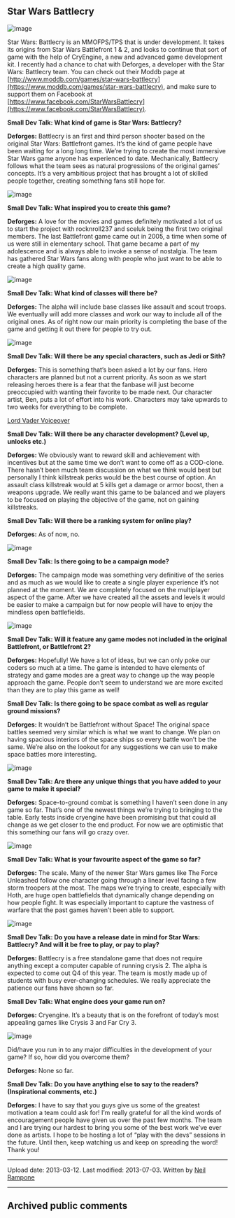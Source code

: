 ## Star Wars Battlecry

![image](src\articleArchive\authorNeilRampone\2013-03-12_StarWarsBattlecry\image1.jpg)

Star Wars: Battlecry is an MMOFPS/TPS that is under development. It takes its origins from Star Wars Battlefront 1 & 2, and looks to continue that sort of game with the help of CryEngine, a new and advanced game development kit. I recently had a chance to chat with Deforges, a developer with the Star Wars: Battlecry team. You can check out their Moddb page at [http://www.moddb.com/games/star-wars-battlecry](https://www.moddb.com/games/star-wars-battlecry), and make sure to support them on Facebook at [https://www.facebook.com/StarWarsBattlecry](https://www.facebook.com/StarWarsBattlecry).

**Small Dev Talk: What kind of game is Star Wars: Battlecry?**

**Deforges:** Battlecry is an first and third person shooter based on the original Star Wars: Battlefront games. It’s the kind of game people have been waiting for a long long time. We’re trying to create the most immersive Star Wars game anyone has experienced to date. Mechanically, Battlecry follows what the team sees as natural progressions of the original games’ concepts. It’s a very ambitious project that has brought a lot of skilled people together, creating something fans still hope for.

![image](src\articleArchive\authorNeilRampone\2013-03-12_StarWarsBattlecry\image2.jpg)

**Small Dev Talk: What inspired you to create this game?**

**Deforges:** A love for the movies and games definitely motivated a lot of us to start the project with rocknroll237 and sceluk being the first two original members. The last Battlefront game came out in 2005, a time when some of us were still in elementary school. That game became a part of my adolescence and is always able to invoke a sense of nostalgia. The team has gathered Star Wars fans along with people who just want to be able to create a high quality game.

![image](src\articleArchive\authorNeilRampone\2013-03-12_StarWarsBattlecry\image3.png)

**Small Dev Talk: What kind of classes will there be?**

**Deforges:** The alpha will include base classes like assault and scout troops. We eventually will add more classes and work our way to include all of the original ones. As of right now our main priority is completing the base of the game and getting it out there for people to try out.

![image](src\articleArchive\authorNeilRampone\2013-03-12_StarWarsBattlecry\image4.jpg)

**Small Dev Talk: Will there be any special characters, such as Jedi or Sith?**

**Deforges:** This is something that’s been asked a lot by our fans. Hero characters are planned but not a current priority. As soon as we start releasing heroes there is a fear that the fanbase will just become preoccupied with wanting their favorite to be made next. Our character artist, Ben, puts a lot of effort into his work. Characters may take upwards to two weeks for everything to be complete.

[Lord Vader Voiceover](https://www.moddb.com/games/star-wars-battlecry/videos)

**Small Dev Talk: Will there be any character development? (Level up, unlocks etc.)**

**Deforges:** We obviously want to reward skill and achievement with incentives but at the same time we don’t want to come off as a COD-clone. There hasn’t been much team discussion on what we think would best but personally I think killstreak perks would be the best course of option. An assault class killstreak would at 5 kills get a damage or armor boost, then a weapons upgrade. We really want this game to be balanced and we players to be focused on playing the objective of the game, not on gaining killstreaks.

**Small Dev Talk: Will there be a ranking system for online play?**

**Deforges:** As of now, no.

![image](src\articleArchive\authorNeilRampone\2013-03-12_StarWarsBattlecry\image5.jpg)

**Small Dev Talk: Is there going to be a campaign mode?**

**Deforges:** The campaign mode was something very definitive of the series and as much as we would like to create a single player experience it’s not planned at the moment. We are completely focused on the multiplayer aspect of the game. After we have created all the assets and levels it would be easier to make a campaign but for now people will have to enjoy the mindless open battlefields.

![image](src\articleArchive\authorNeilRampone\2013-03-12_StarWarsBattlecry\image6.jpg)

**Small Dev Talk: Will it feature any game modes not included in the original Battlefront, or Battlefront 2?**

**Deforges:** Hopefully! We have a lot of ideas, but we can only poke our coders so much at a time. The game is intended to have elements of strategy and game modes are a great way to change up the way people approach the game. People don’t seem to understand we are more excited than they are to play this game as well!

**Small Dev Talk: Is there going to be space combat as well as regular ground missions?**

**Deforges:** It wouldn’t be Battlefront without Space! The original space battles seemed very similar which is what we want to change. We plan on having spacious interiors of the space ships so every battle won’t be the same. We’re also on the lookout for any suggestions we can use to make space battles more interesting.

![image](src\articleArchive\authorNeilRampone\2013-03-12_StarWarsBattlecry\image7.jpg)

**Small Dev Talk: Are there any unique things that you have added to your game to make it special?**

**Deforges:** Space-to-ground combat is something I haven’t seen done in any game so far. That’s one of the newest things we’re trying to bringing to the table. Early tests inside cryengine have been promising but that could all change as we get closer to the end product. For now we are optimistic that this something our fans will go crazy over.

![image](src\articleArchive\authorNeilRampone\2013-03-12_StarWarsBattlecry\image8.png)

**Small Dev Talk: What is your favourite aspect of the game so far?**

**Deforges:** The scale. Many of the newer Star Wars games like The Force Unleashed follow one character going through a linear level facing a few storm troopers at the most. The maps we’re trying to create, especially with Hoth, are huge open battlefields that dynamically change depending on how people fight. It was especially important to capture the vastness of warfare that the past games haven’t been able to support.

![image](src\articleArchive\authorNeilRampone\2013-03-12_StarWarsBattlecry\image9.jpg)

**Small Dev Talk: Do you have a release date in mind for Star Wars: Battlecry? And will it be free to play, or pay to play?**

**Deforges:** Battlecry is a free standalone game that does not require anything except a computer capable of running crysis 2. The alpha is expected to come out Q4 of this year. The team is mostly made up of students with busy ever-changing schedules. We really appreciate the patience our fans have shown so far.

**Small Dev Talk: What engine does your game run on?**

**Deforges:** Cryengine. It’s a beauty that is on the forefront of today’s most appealing games like Crysis 3 and Far Cry 3.

![image](src\articleArchive\authorNeilRampone\2013-03-12_StarWarsBattlecry\image10.jpg)

Did/have you run in to any major difficulties in the development of your game? If so, how did you overcome them?

**Deforges:** None so far.

**Small Dev Talk: Do you have anything else to say to the readers? (Inspirational comments, etc.)**

**Deforges:** I have to say that you guys give us some of the greatest motivation a team could ask for! I’m really grateful for all the kind words of encouragement people have given us over the past few months. The team and I are trying our hardest to bring you some of the best work we’ve ever done as artists. I hope to be hosting a lot of “play with the devs” sessions in the future. Until then, keep watching us and keep on spreading the word! Thank you!

---

Upload date: 2013-03-12. Last modified: 2013-07-03. Written by [Neil Rampone](https://twitter.com/BaphometGMG)

---

## Archived public comments
